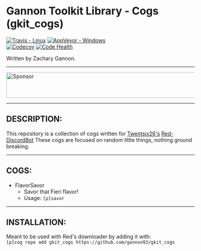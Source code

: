 Gannon Toolkit Library - Cogs (gkit_cogs)
=================================

[![Travis - Linux](https://img.shields.io/travis/gannon93/gkit_cogs.svg?label=Linux%20Status)](https://travis-ci.org/gannon93/gkit_cogs) [![AppVeyor - Windows](https://img.shields.io/appveyor/ci/Gannon93/gkit-cogs.svg?label=Windows%20Status)](https://ci.appveyor.com/project/Gannon93/gkit-cogs)  
[![Codecov](https://img.shields.io/codecov/c/github/gannon93/gkit_cogs.svg?label=Coverage)](https://codecov.io/github/gannon93/gkit_cogs?branch=master) [![Code Health](https://landscape.io/github/gannon93/gkit_cogs/master/landscape.svg?style=flat&label=Health)](https://landscape.io/github/gannon93/gkit_cogs/master)  

Written by Zachary Gannon.   

---

<a target='_blank' rel='nofollow' href='https://app.codesponsor.io/link/raiq3oRu2yGcVNAnbBGftY8G/gannon93/gkit_cogs'>
  <img alt='Sponsor' width='888' height='68' src='https://app.codesponsor.io/embed/raiq3oRu2yGcVNAnbBGftY8G/gannon93/gkit_cogs.svg' />
</a>

---

DESCRIPTION:
------------

This repository is a collection of cogs written for [Twentsix26's](https://github.com/Twentysix26) [Red-DiscordBot](https://github.com/Cog-Creators/Red-DiscordBot) These cogs are focused on random little things, nothing ground breaking.  

---

COGS:
-----

  - FlavorSavor
    - Savor that Fieri flavor!
    - Usage: `[p]savor`

---

INSTALLATION:
-------------

Meant to be used with Red's downloader by adding it with:  
`[p]cog repo add gkit_cogs https://github.com/gannon93/gkit_cogs`



